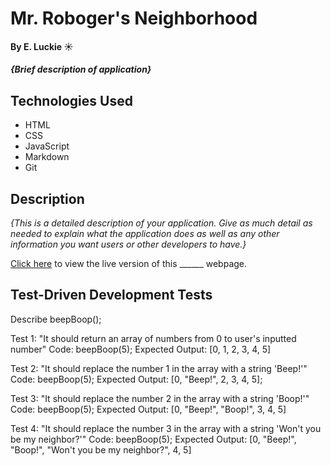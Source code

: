# Mr. Roboger's Neighborhood

#### By E. Luckie ☀️

#### _{Brief description of application}_

## Technologies Used

* HTML
* CSS
* JavaScript
* Markdown
* Git

## Description

_{This is a detailed description of your application. Give as much detail as needed to explain what the application does as well as any other information you want users or other developers to have.}_

[Click here](https://eluckie.github.io/_______/) to view the live version of this ______ webpage.

## Test-Driven Development Tests
Describe beepBoop();

Test 1: "It should return an array of numbers from 0 to user's inputted number"
Code: beepBoop(5);
Expected Output: [0, 1, 2, 3, 4, 5]

Test 2: "It should replace the number 1 in the array with a string 'Beep!'"
Code: beepBoop(5);
Expected Output: [0, "Beep!", 2, 3, 4, 5];

Test 3: "It should replace the number 2 in the array with a string 'Boop!'"
Code: beepBoop(5);
Expected Output: [0, "Beep!", "Boop!", 3, 4, 5]

Test 4: "It should replace the number 3 in the array with a string 'Won't you be my neighbor?'"
Code: beepBoop(5);
Expected Output: [0, "Beep!", "Boop!", "Won't you be my neighbor?", 4, 5]

